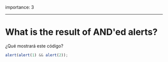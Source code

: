 importance: 3

---

# What is the result of AND'ed alerts?

¿Qué mostrará este código?

```js
alert(alert(1) && alert(2));
```
